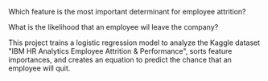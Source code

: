 Which feature is the most important determinant for employee attrition? 

What is the likelihood that an employee wil leave the company?

This project trains a logistic regression model to analyze the Kaggle dataset 
"IBM HR Analytics Employee Attrition & Performance", sorts feature importances,
and creates an equation to predict the chance that an employee will quit.
